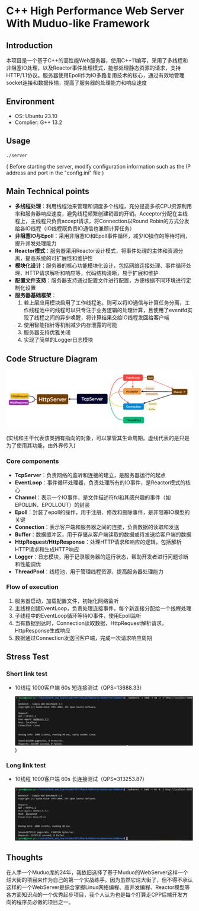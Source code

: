 # C++ High Performance Web Server With Muduo-like Framework



## Introduction

本项目是一个基于C++的高性能Web服务器，使用C++11编写，采用了多线程和非阻塞IO处理，以及Reactor事件处理模式，能够处理静态资源的请求，支持HTTP/1.1协议。服务器使用Epoll作为IO多路复用技术的核心，通过有效地管理socket连接和数据传输，提高了服务器的处理能力和响应速度



## Environment

- OS: Ubuntu 23.10
- Complier: G++ 13.2



## Usage

```
./server
```

( Before starting the server, modify configuration information such as the IP address and port in the "config.ini" file )



## Main Technical points

- **多线程处理**：利用线程池来管理和调度多个线程，充分提高多核CPU资源利用率和服务器响应速度，避免线程频繁创建销毁的开销。Acceptor分配在主线程上，主线程只负责accept请求，将Connection以Round Robin的方式分发给各IO线程（IO线程既负责IO通信也兼顾计算任务）
-  **非阻塞IO与Epoll**：采用非阻塞IO和Epoll事件循环，减少IO操作的等待时间，提升并发处理能力
- **Reactor模式**：服务器采用Reactor设计模式，将事件处理的主体和资源分离，提高系统的可扩展性和维护性
- **模块化设计**：服务器的核心功能模块化设计，包括网络连接处理、事件循环处理、HTTP请求解析和响应等，代码结构清晰，易于扩展和维护
- **配置文件支持**：服务器支持通过配置文件进行配置，方便根据不同环境进行定制化设置
- **服务器基础框架**：
  1. 若上层应用模块启用了工作线程池，则可以将IO通信与计算任务分离，工作线程池中的线程可以只专注于业务逻辑的处理计算，且使用了eventfd实现了线程之间的异步唤醒，将计算结果交给IO线程发回给客户端
  2. 使用智能指针等机制减少内存泄露的可能
  3. 服务器支持优雅关闭
  4. 实现了简单的Logger日志模块



## Code Structure Diagram

![](https://github.com/NatsumeMoMo/C-High-Performance-Web-Server-With-Muduo-like-Framewor/blob/main/pic/CodeStructure.png)

(实线和主干代表该类拥有指向的对象，可以掌管其生命周期。虚线代表的是只是为了使用其功能，由外界传入)



### Core components

- **TcpServer**：负责网络的监听和连接的建立，是服务器运行的起点
- **EventLoop**：事件循环处理器，负责处理所有的IO事件，是Reactor模式的核心
- **Channel**：表示一个IO事件，是文件描述符fd和其感兴趣的事件（如EPOLLIN、EPOLLOUT）的封装
- **Epoll**：封装了epoll的操作，用于注册、修改和删除事件，是非阻塞IO模型的关键
- **Connection**：表示客户端和服务器之间的连接，负责数据的读取和发送
- **Buffer**：数据缓冲区，用于存储从客户端读取的数据或待发送给客户端的数据
- **HttpRequest/HttpResponse**：处理HTTP请求和响应的逻辑，包括解析HTTP请求和生成HTTP响应
- **Logger**：日志模块，用于记录服务器的运行状态，帮助开发者进行问题诊断和性能调优
- **ThreadPool**：线程池，用于管理线程资源，提高服务器处理能力



### Flow of execution

1. 服务器启动，加载配置文件，初始化网络监听
2. 主线程创建EventLoop，负责处理连接事件，每个新连接分配给一个线程处理
3. 子线程中的EventLoop循环等待IO事件，使用Epoll监听
4. 当有数据到达时，Connection读取数据，HttpRequest解析请求，HttpResponse生成响应
5. 数据通过Connection发送回客户端，完成一次请求响应周期



## Stress Test

### Short link test

- 10线程 1000客户端 60s 短连接测试（QPS=13688.33）

  ![](https://github.com/NatsumeMoMo/C-High-Performance-Web-Server-With-Muduo-like-Framewor/blob/main/pic/shortlink.png))





### Long link test

- 10线程 1000客户端 60s 长连接测试（QPS=313253.87）

  ![](https://github.com/NatsumeMoMo/C-High-Performance-Web-Server-With-Muduo-like-Framewor/blob/main/pic/longlink.png)







## Thoughts

在人手一个Muduo库的24年，我依旧选择了基于Muduo的WebServer这样一个烂大街的项目来作为自己的第一个实战练手。因为虽然它烂大街了，但不得不承认这样的一个WebServer是综合掌握Linux网络编程、高并发编程、Reactor模型等各方面知识点的一个优秀起步项目，我个人认为也是每个打算走CPP后端开发方向的程序员必做的项目之一。
